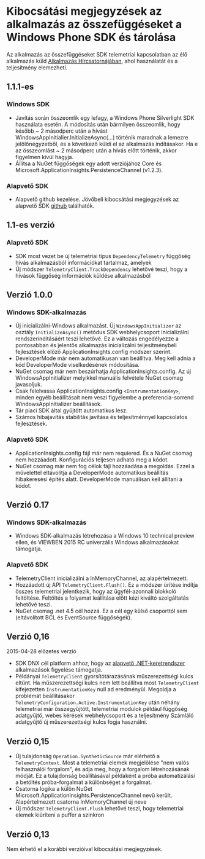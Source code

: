 <properties 
    pageTitle="Kibocsátási megjegyzések az alkalmazás az összefüggéseket a Windows" 
    description="A legújabb frissítéseit a Windows áruházból SDK csomagjában talál." 
    services="application-insights" 
    documentationCenter=""
    authors="alancameronwills" 
    manager="douge"/>
<tags 
    ms.service="application-insights" 
    ms.workload="tbd" 
    ms.tgt_pltfrm="ibiza" 
    ms.devlang="na" 
    ms.topic="article" 
    ms.date="02/12/2016" 
    ms.author="joshweb"/>
 
# <a name="release-notes-for-application-insights-sdk-for-windows-phone-and-store"></a>Kibocsátási megjegyzések az alkalmazás az összefüggéseket a Windows Phone SDK és tárolása

Az alkalmazás az összefüggéseket SDK telemetriai kapcsolatban az élő alkalmazás küld [Alkalmazás Hírcsatornájában](https://azure.microsoft.com/services/application-insights/), ahol használatát és a teljesítmény elemezheti.


## <a name="version-111"></a>1.1.1-es

### <a name="windows-sdk"></a>Windows SDK

- Javítás során összeomlik egy lefagy, a Windows Phone Silverlight SDK használata esetén. A módosítás után bármilyen összeomlik, hogy később ~ 2 másodperc után a hívást WindowsAppInitialier.InitializeAsync(...) történik maradnak a lemezre jelölőnégyzetből, és a következő küldi el az alkalmazás indításakor. Ha e az összeomlást ~ 2 másodperc után a hívás előtt történik, akkor figyelmen kívül hagyja.  
- Állítsa a NuGet függőségek egy adott verziójához Core és Microsoft.ApplicationInsights.PersistenceChannel (v1.2.3).   

### <a name="core-sdk"></a>Alapvető SDK

- Alapvető github kezelése. Jövőbeli kibocsátási megjegyzések az alapvető SDK [github](http://github.com/Microsoft/ApplicationInsights-dotnet/releases) találhatók.

## <a name="version-11"></a>1.1-es verzió

### <a name="core-sdk"></a>Alapvető SDK

- SDK most vezet be új telemetriai típus ```DependencyTelemetry``` függőség hívás alkalmazásból információkat tartalmaz, amelyek
- Új módszer ```TelemetryClient.TrackDependency``` lehetővé teszi, hogy a hívások függőség információk küldése alkalmazásból

## <a name="version-100"></a>Verzió 1.0.0

### <a name="windows-app-sdk"></a>Windows SDK-alkalmazás

- Új inicializálni-Windows alkalmazást. Új `WindowsAppInitializer` az osztály `InitializeAsync()` metódus SDK webhelycsoport inicializálni rendszerindításáért teszi lehetővé. Ez a változás engedélyezze a pontosabban és jelentős alkalmazás inicializálni teljesítménybeli fejlesztések előző ApplicationInsights.config módszer szerint.
- DeveloperMode már nem automatikusan van beállítva. Meg kell adnia a kód DeveloperMode viselkedésének módosítása.
- NuGet csomag már nem beszúrhatja ApplicationInsights.config. Az új WindowsAppInitializer melyikkel manuális felvétele NuGet csomag javasoljuk.
- Csak felolvassa ApplicationInsights.config `<InstrumentationKey>`, minden egyéb beállításait nem veszi figyelembe a preferencia-sorrend WindowsAppInitializer beállítások.
- Tár piaci SDK által gyűjtött automatikus lesz.
- Számos hibajavítás stabilitás javítása és teljesítménnyel kapcsolatos fejlesztések.

### <a name="core-sdk"></a>Alapvető SDK

- ApplicationInsights.config fájl már nem requiered. És a NuGet csomag nem hozzáadott. Konfigurációs teljesen adható meg a kódot.
- NuGet csomag már nem fog célok fájl hozzáadása a megoldás. Ezzel a művelettel eltávolítja a DeveloperMode automatikus beállítás hibakeresési építés alatt. DeveloperMode manuálisan kell állítani a kódot.

## <a name="version-017"></a>Verzió 0.17

### <a name="windows-app-sdk"></a>Windows SDK-alkalmazás

- Windows SDK-alkalmazás létrehozása a Windows 10 technical preview ellen, és VIEWBEN 2015 RC univerzális Windows alkalmazásokat támogatja.

### <a name="core-sdk"></a>Alapvető SDK

- TelemetryClient inicializálni a InMemoryChannel, az alapértelmezett.
- Hozzáadott új API `TelemetryClient.Flush()`. Ez a módszer ürítése indítja összes telemetriai jelentkezik, hogy az ügyfél-azonnali blokkoló feltöltése. Feltöltés a folyamat leállítása előtt kézi kiváltó szolgáltatás lehetővé teszi.
- NuGet csomag .net 4.5 cél hozzá. Ez a cél egy külső csoporttól sem (eltávolított BCL és EventSource függőségek).

## <a name="version-016"></a>Verzió 0,16 

2015-04-28 előzetes verzió

- SDK DNX cél platform ahhoz, hogy az [alapvető .NET-keretrendszer](http://www.dotnetfoundation.org/NETCore5) alkalmazások figyelése támogatja.
- Példányai ```TelemetryClient``` gyorsítótárazásának műszerezettségi kulcs eltűnt. Ha műszerezettségi kulcs nem lett beállítva most ```TelemetryClient``` kifejezetten ```InstrumentationKey``` null ad eredményül. Megoldja a problémát beállításakor ```TelemetryConfiguration.Active.InstrumentationKey``` után néhány telemetriai már összegyűjtött, telemetriai modulok például függőség adatgyűjtő, webes kérések webhelycsoport és a teljesítmény Számláló adatgyűjtő új műszerezettségi kulcs fogja használni.

## <a name="version-015"></a>Verzió 0,15

- Új tulajdonság ```Operation.SyntheticSource``` már elérhető a ```TelemetryContext```. Most a telemetriai elemek megjelölése "nem valós felhasználói forgalom", és adja meg, hogy a forgalom létrehozásának módját. Ez a tulajdonság beállításával példaként a próba automatizálási a betöltés próba-forgalmat a különbséget a forgalmat.
- Csatorna logika a külön NuGet Microsoft.ApplicationInsights.PersistenceChannel nevű került. Alapértelmezett csatorna InMemoryChannel új neve
- Új módszer ```TelemetryClient.Flush``` lehetővé teszi, hogy telemetriai elemek kiüríteni a puffer a szinkron

## <a name="version-013"></a>Verzió 0,13

Nem érhető el a korábbi verzióival kibocsátási megjegyzések. 
